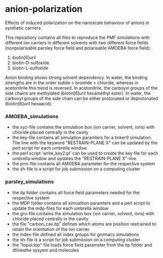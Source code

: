 # anion-polarization
Effects of induced polarization on the nanoscale behaviour of anions in synthetic carriers

This repositiory contains all files to reproduce the PMF simulations with different ion carriers in different solvents with two different force fields (nonpolarisable parsley force field and polarisable AMOEBA force field):
1) biotin[6]uril
2) biotin-D-sulfoxide
3) biotin-L-sulfoxide

Anion binding shows strong solvent dependency.  In water, the binding strengths are in the order iodide > bromide > chloride, whereas in acetonitrile this trend is reversed. 
In acetonitrile, the carboyxl groups of the side chains are methylated (biotin[6]uril hexamethyl ester). In water, the carboxyl groups of the side chain can be either protonated or deprotonated (biotin[6]uril hexaacid).
### AMOEBA_simulations
- the xyz-file contains the simulation box (ion carrier, solvent, ions) with chloride placed centrally in the cavity
- the key-file contains all simulation paramters for a tinker9 simulation. The line with the keyword "RESTRAIN-PLANE X" can be updated by the perl script for each umbrella window.
- the perl script 'write_key2.pl' can be used to create the key file for each umbrella window and updates the "RESTRAIN-PLANE X"-line
- the prm-file contains all AMOEBA parameter for the respective system
- the sh-file is a script for job submission on a computing cluster
### parsley_simulations
- the itp folder contains all force field parameters needed for the respective system
- the MDP folder contains all simualtion paramters and a perl script to update the mdp-files for each umbrella window
- the gro-file contains the simulation box (ion carrier, solvent, ions) with chloride placed centrally in the cavity
- the file "carbon_cav.itp" defines which atoms are position restrained to retain the orientation of the ion carrier
- the index-file defined all index groups for gromacs simulations
- the sh-file is a script for job submission on a computing cluster
- the "topol.top" file loads force field parameter from the itp folder and dfinesthe sysyem and molecules
